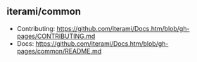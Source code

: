 iterami/common
--------------

* Contributing: https://github.com/iterami/Docs.htm/blob/gh-pages/CONTRIBUTING.md
* Docs: https://github.com/iterami/Docs.htm/blob/gh-pages/common/README.md
